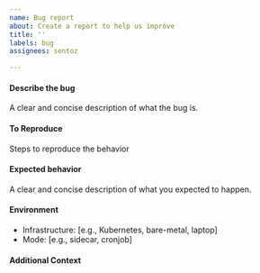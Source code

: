 ```yaml
---
name: Bug report
about: Create a report to help us improve
title: ''
labels: bug
assignees: sentoz

---
```


<!-- markdownlint-disable MD022 -->

#### Describe the bug
A clear and concise description of what the bug is.

#### To Reproduce
Steps to reproduce the behavior

#### Expected behavior

A clear and concise description of what you expected to happen.

#### Environment

- Infrastructure: [e.g., Kubernetes, bare-metal, laptop]
- Mode: [e.g., sidecar, cronjob]

#### Additional Context

<!--  Additional relevant info which can help us debug this issue easily like Logs, Configuration etc. -->
